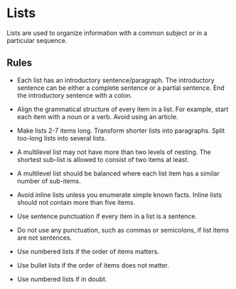 # Lists

Lists are used to organize information with a common subject or in a particular sequence.

## Rules

* Each list has an introductory sentence/paragraph. The introductory sentence can be either a complete sentence or a partial sentence. End the introductory sentence with a colon.

* Align the grammatical structure of every item in a list. For example, start each item with a noun or a verb. Avoid using an article.

* Make lists 2-7 items long. Transform shorter lists into paragraphs. Split too-long lists into several lists.

* A multilevel list may not have more than two levels of nesting. The shortest sub-list is allowed to consist of two items at least.

* A multilevel list should be balanced where each list item has a similar number of sub-items.

* Avoid inline lists unless you enumerate simple known facts. Inline lists should not contain more than five items.

* Use sentence punctuation if every item in a list is a sentence.

* Do not use any punctuation, such as commas or semicolons, if list items are not sentences.

* Use numbered lists if the order of items matters.

* Use bullet lists if the order of items does not matter.

* Use numbered lists if in doubt.